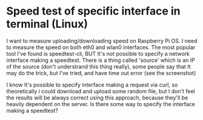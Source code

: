 
# Speed test of specific interface in terminal (Linux)

I want to measure uploading/downloading speed on Raspberry Pi OS. I need to measure the speed on both eth0 and wlan0 interfaces. The most popular tool I've found is speedtest-cli, BUT It's not possible to specify a network interface making a speedtest.
There is a thing called 'source' which is an IP of the source (don't understrand this thing really), some people say that It may do the trick, but I've tried, and have time out error (see the screenshot)

I know It's possible to specify interface making a request via curl, so theoretically i could download and upload some random file, but I don't feel the results will be always correct using this approach, because they'll be heavily dependent on the server.
Is there some way to specify the interface making a speedtest?

        